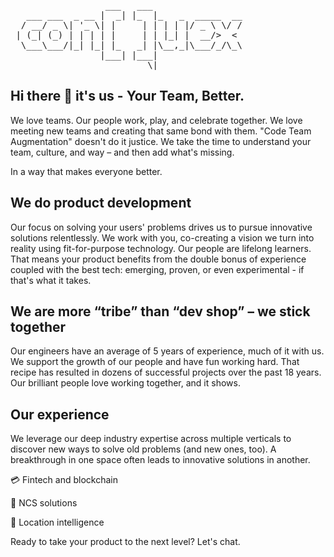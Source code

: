 <pre>
                  ___   ___                               
   ___ ___  _ __ |  _| |_  |_   _  _____  __
  / __/ _ \| '_ \| |     | | | | |/ _ \ \/ /
 | (_| (_) | | | | |     | | |_| |  __/>  < 
  \___\___/|_| |_| |_   _| |\__,_|\___/_/\_\
                 |___| |___|                
                          \|                         
</pre>


## Hi there 👋 it's us - Your Team, Better.

We love teams. Our people work, play, and celebrate together. We love meeting new teams and creating that same bond with them. 
"Code Team Augmentation" doesn't do it justice. We take the time to understand your team, culture, and way – and then add what's missing. 

In a way that makes everyone better.



## We do product development

Our focus on solving your users' problems drives us to pursue innovative solutions relentlessly. 
We work with you, co-creating a vision we turn into reality using fit-for-purpose technology. Our people are lifelong learners. That means your product benefits from the double bonus of experience coupled with the best tech: emerging, proven, or even experimental - if that's what it takes.


## We are more “tribe” than “dev shop” – we stick together

Our engineers have an average of 5 years of experience, much of it with us. We support the growth of our people and have fun working hard. That recipe has resulted in dozens of successful projects over the past 18 years. Our brilliant people love working together, and it shows.

## Our experience

We leverage our deep industry expertise across multiple verticals to discover new ways to solve old problems (and new ones, too). A breakthrough in one space often leads to innovative solutions in another.

💳 Fintech and blockchain

📰 NCS solutions

📍 Location intelligence



Ready to take your product to the next level? Let's chat.
